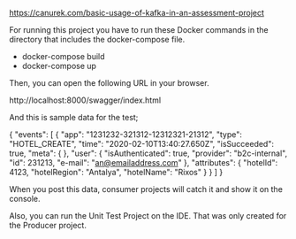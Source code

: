 https://canurek.com/basic-usage-of-kafka-in-an-assessment-project

For running this project you have to run these Docker commands in the directory that includes the docker-compose file.

- docker-compose build
- docker-compose up

Then, you can open the following URL in your browser.

http://localhost:8000/swagger/index.html

And this is sample data for the test;

{ "events": [ { "app": "1231232-321312-12312321-21312", "type": "HOTEL_CREATE", "time": "2020-02-10T13:40:27.650Z", "isSucceeded": true, "meta": { }, "user": { "isAuthenticated": true, "provider": "b2c-internal", "id": 231213, "e-mail": "an@emailaddress.com" }, "attributes": { "hotelId": 4123, "hotelRegion": "Antalya", "hotelName": "Rixos" } } ] }

When you post this data, consumer projects will catch it and show it on the console.

Also, you can run the Unit Test Project on the IDE. That was only created for the Producer project.
